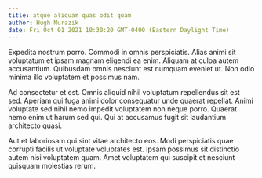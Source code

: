 ```yaml
---
title: atque aliquam quas odit quam
author: Hugh Murazik
date: Fri Oct 01 2021 10:30:20 GMT-0400 (Eastern Daylight Time)
---
```

Expedita nostrum porro. Commodi in omnis perspiciatis. Alias animi sit voluptatum et ipsam magnam eligendi ea enim. Aliquam at culpa autem accusantium. Quibusdam omnis nesciunt est numquam eveniet ut. Non odio minima illo voluptatem et possimus nam.

 Ad consectetur et est. Omnis aliquid nihil voluptatum repellendus sit est sed. Aperiam qui fuga animi dolor consequatur unde quaerat repellat. Animi voluptate sed nihil nemo impedit voluptatem non neque porro. Quaerat nemo enim ut harum sed qui. Qui at accusamus fugit sit laudantium architecto quasi.

 Aut et laboriosam qui sint vitae architecto eos. Modi perspiciatis quae corrupti facilis ut voluptate voluptates est. Ipsam possimus sit distinctio autem nisi voluptatem quam. Amet voluptatem qui suscipit et nesciunt quisquam molestias rerum.